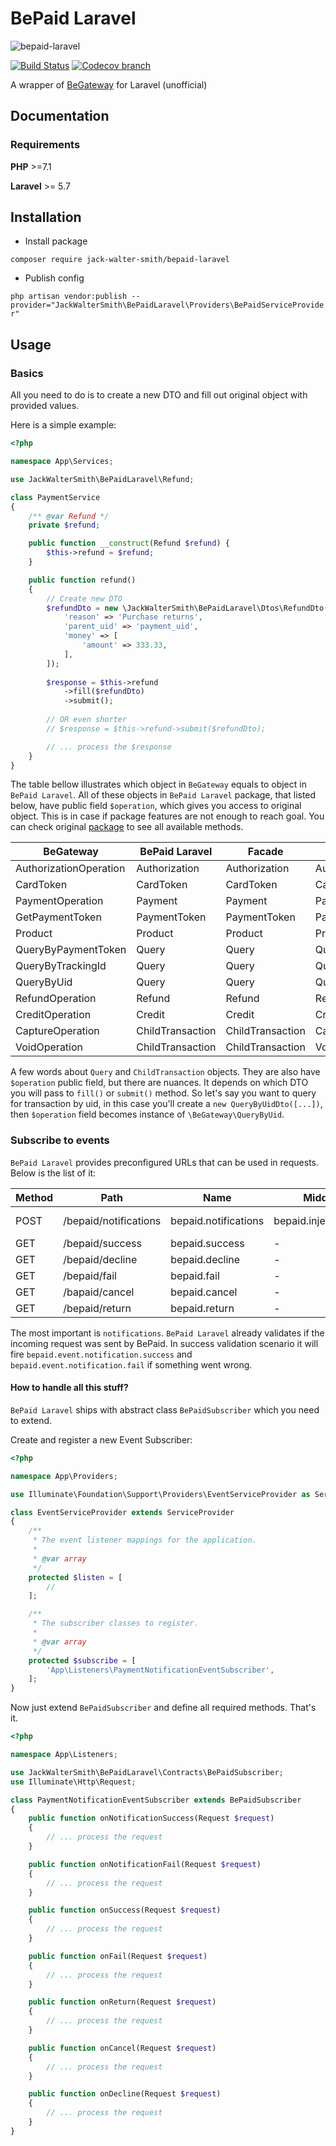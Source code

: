 # BePaid Laravel
![bepaid-laravel](https://user-images.githubusercontent.com/16275872/88276989-a28f4a00-cce8-11ea-91d1-d6a44fb9b687.png)

[![Build Status](https://travis-ci.com/Jack-Walter-Smith/bepaid-laravel.svg?branch=master)](https://travis-ci.com/Jack-Walter-Smith/bepaid-laravel)
[![Codecov branch](https://img.shields.io/codecov/c/github/Jack-Walter-Smith/bepaid-laravel/master.svg?style=flat-square)](https://codecov.io/github/Jack-Walter-Smith/bepaid-laravel)

A wrapper of [BeGateway](https://github.com/begateway/begateway-api-php) for Laravel (unofficial)

## Documentation

### Requirements

**PHP** >=7.1

**Laravel** >= 5.7

## Installation
- Install package

`composer require jack-walter-smith/bepaid-laravel`

- Publish config

`php artisan vendor:publish --provider="JackWalterSmith\BePaidLaravel\Providers\BePaidServiceProvider"`

## Usage

### Basics

All you need to do is to create a new DTO and fill out original object with provided values.

Here is a simple example:

```php
<?php

namespace App\Services;

use JackWalterSmith\BePaidLaravel\Refund;

class PaymentService 
{
    /** @var Refund */
    private $refund;

    public function __construct(Refund $refund) {
        $this->refund = $refund;
    }

    public function refund()
    {
        // Create new DTO
        $refundDto = new \JackWalterSmith\BePaidLaravel\Dtos\RefundDto([
            'reason' => 'Purchase returns',
            'parent_uid' => 'payment_uid',
            'money' => [
                'amount' => 333.33,
            ],
        ]);
        
        $response = $this->refund
            ->fill($refundDto)
            ->submit();
        
        // OR even shorter
        // $response = $this->refund->submit($refundDto);

        // ... process the $response
    }
}
```

The table bellow illustrates which object in `BeGateway` equals to object in `BePaid Laravel`.
All of these objects in `BePaid Laravel` package, that listed below, have public field `$operation`,
which gives you access to original object.
This is in case if package features are not enough to reach goal.
You can check original [package](https://github.com/begateway/begateway-api-php) to see all available methods.

| **BeGateway**          | **BePaid Laravel** | **Facade**       | **DTO**                |
|------------------------|--------------------|------------------|------------------------|
| AuthorizationOperation | Authorization      | Authorization    | AuthorizationDto       |
| CardToken              | CardToken          | CardToken        | CardTokenDto           |
| PaymentOperation       | Payment            | Payment          | PaymentDto             |
| GetPaymentToken        | PaymentToken       | PaymentToken     | PaymentTokenDto        |
| Product                | Product            | Product          | ProductDto             |
| QueryByPaymentToken    | Query              | Query            | QueryByPaymentTokenDto |
| QueryByTrackingId      | Query              | Query            | QueryByTrackingIdDto   |
| QueryByUid             | Query              | Query            | QueryByUidDto          |
| RefundOperation        | Refund             | Refund           | RefundDto              |
| CreditOperation        | Credit             | Credit           | CreditDto              |
| CaptureOperation       | ChildTransaction   | ChildTransaction | CaptureDto             |
| VoidOperation          | ChildTransaction   | ChildTransaction | VoidDto                |

A few words about `Query` and `ChildTransaction` objects. They are also have `$operation` public field,
but there are nuances. It depends on which DTO you will pass to `fill()` or `submit()` method. So let's say
you want to query for transaction by uid, in this case you'll create a `new QueryByUidDto([...])`, then `$operation`
field becomes instance of `\BeGateway\QueryByUid`.

### Subscribe to events

`BePaid Laravel` provides preconfigured URLs that can be used in requests. Below is the list of it:

| **Method** | **Path**              | **Name**              | **Middleware**              | **Event**                                                                 |
|------------|-----------------------|-----------------------|-----------------------------|---------------------------------------------------------------------------|
| POST       | /bepaid/notifications | bepaid\.notifications | bepaid\.inject\_basic\_auth | bepaid\.event\.notification\.success \| bepaid\.event\.notification\.fail |
| GET        | /bepaid/success       | bepaid\.success       | \-                          | bepaid\.event\.success                                                    |
| GET        | /bepaid/decline       | bepaid\.decline       | \-                          | bepaid\.event\.fail                                                       |
| GET        | /bepaid/fail          | bepaid\.fail          | \-                          | bepaid\.event\.return                                                     |
| GET        | /bapaid/cancel        | bepaid\.cancel        | \-                          | bepaid\.event\.cancel                                                     |
| GET        | /bepaid/return        | bepaid\.return        | \-                          | bepaid\.event\.decline                                                    |


The most important is `notifications`. `BePaid Laravel` already validates if the incoming request was sent by BePaid.
In success validation scenario it will fire `bepaid.event.notification.success` and `bepaid.event.notification.fail` if something
went wrong.

#### How to handle all this stuff?
`BePaid Laravel` ships with abstract class `BePaidSubscriber` which you need to extend.

Create and register a new Event Subscriber:
```php
<?php

namespace App\Providers;

use Illuminate\Foundation\Support\Providers\EventServiceProvider as ServiceProvider;

class EventServiceProvider extends ServiceProvider
{
    /**
     * The event listener mappings for the application.
     *
     * @var array
     */
    protected $listen = [
        //
    ];

    /**
     * The subscriber classes to register.
     *
     * @var array
     */
    protected $subscribe = [
        'App\Listeners\PaymentNotificationEventSubscriber',
    ];
}
```

Now just extend `BePaidSubscriber` and define all required methods. That's it.
```php
<?php

namespace App\Listeners;

use JackWalterSmith\BePaidLaravel\Contracts\BePaidSubscriber;
use Illuminate\Http\Request;

class PaymentNotificationEventSubscriber extends BePaidSubscriber
{
    public function onNotificationSuccess(Request $request)
    {
        // ... process the request
    }

    public function onNotificationFail(Request $request)
    {
        // ... process the request
    }

    public function onSuccess(Request $request)
    {
        // ... process the request
    }

    public function onFail(Request $request)
    {
        // ... process the request
    }

    public function onReturn(Request $request)
    {
        // ... process the request
    }

    public function onCancel(Request $request)
    {
        // ... process the request
    }

    public function onDecline(Request $request)
    {
        // ... process the request
    }
}
```